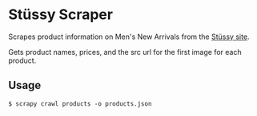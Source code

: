 # Stüssy Scraper

Scrapes product information on Men's New Arrivals from the [Stüssy site](https://www.stussy.com/collections/mens-new-arrivals).

Gets product names, prices, and the src url for the first image for each product.

## Usage

    $ scrapy crawl products -o products.json
